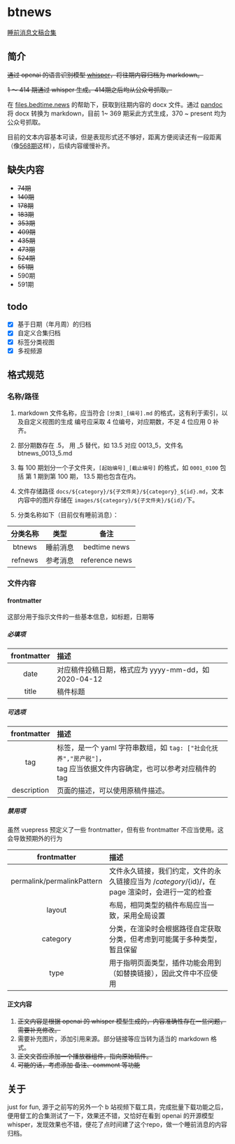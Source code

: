 # btnews
[睡前消息文稿合集](https://btnews.ktlab.io/)

## 简介
~~通过 openai 的语言识别模型 [whisper](https://github.com/openai/whisper)，将往期内容归档为 markdown。~~

~~1 ～ 414 期通过 whisper 生成。414期之后均从公众号抓取。~~

在 [files.bedtime.news](https://files.bedtime.news) 的帮助下，获取到往期内容的 docx 文件。通过 [pandoc](https://pandoc.org/) 将 docx 转换为 markdown，目前 1~ 369 期采此方式生成，370 ~ present 均为公众号抓取。

目前的文本内容基本可读，但是表现形式还不够好，距离方便阅读还有一段距离（像[568期](https://btnews.ktlab.io/btnews/2023/03/26/)这样），后续内容缓慢补齐。


## 缺失内容
- ~~74期~~
- ~~140期~~
- ~~178期~~
- ~~183期~~
- ~~353期~~
- ~~409期~~
- ~~435期~~
- ~~473期~~
- ~~524期~~
- ~~551期~~
- 590期
- 591期
## todo

- [x] 基于日期（年月周）的归档
- [x] 自定义合集归档
- [x] 标签分类视图
- [x] 多视频源

## 格式规范
### 名称/路径
1. markdown 文件名称，应当符合 `[分类]_[编号].md` 的格式，这有利于索引，以及自定义视图的生成
    编号应采取 4 位编号，对应期数，不足 4 位应用 0 补齐。
2. 部分期数存在 .5， 用 _5 替代，如 13.5 对应 0013_5，文件名 btnews_0013_5.md

3. 每 100 期划分一个子文件夹，`[起始编号]_[截止编号]` 的格式，如 `0001_0100` 包括 第 1 期到第 100 期， 13.5 期也包含在内。

4. 文件存储路径 `docs/${category}/${子文件夹}/${category}_${id}.md`，文本内容中的图片存储在 `images/${category}/${子文件夹}/${id}/`下。
5. 分类名称如下（目前仅有睡前消息）：

|   分类名称    |  类型   |       备注       |
   |:---------:|:-----:|:--------------:|
|  btnews   | 睡前消息  |  bedtime news  |
|  refnews  | 参考消息  | reference news |

### 文件内容

#### frontmatter
这部分用于指示文件的一些基本信息，如标题，日期等

##### 必填项

| frontmatter | 描述                                    |
|:-----------:|:--------------------------------------|
|    date     | 对应稿件投稿日期，格式应为 yyyy-mm-dd，如 2020-04-12 |
|    title    | 稿件标题                                  |

##### 可选项

| frontmatter | 描述                                                                            |
|:-----------:|:------------------------------------------------------------------------------|
|     tag     | 标签，是一个 yaml 字符串数组，如 `tag: ["社会化抚养","房产税"]`，<br/>tag 应当依据文件内容确定，也可以参考对应稿件的 tag |
| description | 页面的描述，可以使用原稿件描述。                                                              |

##### 禁用项
虽然 vuepress 预定义了一些 frontmatter，但有些 frontmatter 不应当使用。这会导致预期外的行为

|        frontmatter         | 描述                                                             |
|:--------------------------:|:---------------------------------------------------------------|
| permalink/permalinkPattern | 文件永久链接，我们约定，文件的永久链接应当为 /${category}/${id}/，在 page 渲染时，会进行一定的检查 |
|           layout           | 布局，相同类型的稿件布局应当一致，采用全局设置                                        |
|          category          | 分类，在渲染时会根据路径自定获取分类，但考虑到可能属于多种类型，暂且保留                           |
|            type            | 用于指明页面类型，插件功能会用到（如替换链接），因此文件中不应使用                              |

#### 正文内容

1. ~~正文内容是根据 openai 的 whisper 模型生成的，内容准确性存在一些问题，需要补充修改。~~
2. 需要补充图片，添加引用来源。部分链接等应当转为适当的 markdown 格式。 
3. ~~正文文首应添加一个播放器组件，指向原始稿件。~~
4. ~~可能的话，考虑添加 备注、comment 等功能~~



## 关于
just for fun, 源于之前写的另外一个 b 站视频下载工具，完成批量下载功能之后，便用督工的合集测试了一下，效果还不错，又恰好在看到 openai 的开源模型 whisper，发现效果也不错，便花了点时间建了这个repo，做一个睡前消息的内容归档。
